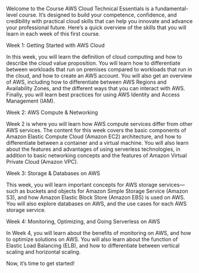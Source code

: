 Welcome to the Course
AWS Cloud Technical Essentials is a fundamental-level course. It’s designed to build your competence, confidence, and credibility with practical cloud skills that can help you innovate and advance your professional future. Here’s a quick overview of the skills that you will learn in each week of this first course. 

Week 1: Getting Started with AWS Cloud 

 In this week, you will learn the definition of cloud computing and how to describe the cloud value proposition. You will learn how to differentiate between workloads that run on premises compared to workloads that run in the cloud, and how to create an AWS account. You will also get an overview of AWS, including how to differentiate between AWS Regions and Availability Zones, and the different ways that you can interact with AWS. Finally, you will learn best practices for using AWS Identity and Access Management (IAM). 

Week 2: AWS Compute & Networking 

Week 2 is where you will learn how AWS compute services differ from other AWS services. The content for this week covers the basic components of Amazon Elastic Compute Cloud (Amazon EC2) architecture, and how to differentiate between a container and a virtual machine. You will also learn about the features and advantages of using serverless technologies, in addition to basic networking concepts and the features of Amazon Virtual Private Cloud (Amazon VPC). 

Week 3: Storage & Databases on AWS 

This week, you will learn important concepts for AWS storage services—such as buckets and objects for Amazon Simple Storage Service (Amazon S3), and how Amazon Elastic Block Store (Amazon EBS) is used on AWS. You will also explore databases on AWS, and the use cases for each AWS storage service. 

Week 4: Monitoring, Optimizing, and Going Serverless on AWS 

In Week 4, you will learn about the benefits of monitoring on AWS, and how to optimize solutions on AWS. You will also learn about the function of Elastic Load Balancing (ELB), and how to differentiate between vertical scaling and horizontal scaling. 

Now, it’s time to get started!